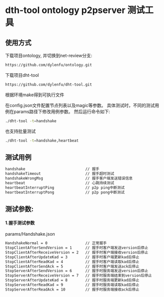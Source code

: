 # dth-tool ontology p2pserver 测试工具

## 使用方式
下载项目ontology, 并切换到net-review分支: 
```bash
https://github.com/dylenfu/ontology.git
```
下载项目dht-tool
```bash
https://github.com/dylenfu/dht-tool.git
```
根据环境make得到可执行文件

在config.json文件配置节点列表以及magic等参数。
具体测试时，不同的测试用例在params路径下修改用例参数。
然后运行命令如下:
```bash
./dht-tool -t=handshake
```
也支持批量测试
```bash
./dht-tool -t=handshake,heartbeat
```

## 测试用例
```dtd
handshake                           // 握手
handshakeTimeout                    // 握手超时测试
handshakeWrongMsg                   // 握手客户端发送错误信息
heartbeat                           // 心跳持续测试
heartbeatInterruptPing              // p2p ping中断测试
heartbeatInterruptPong              // p2p pong中断测试
```

## 测试参数:
#### 1.握手测试参数
 params/Handshake.json

```dtd
HandshakeNormal = 0                 // 正常握手
StopClientAfterSendVersion = 1      // 握手时客户端发送version后停止
StopClientAfterReceiveVersion = 2   // 握手时客户端接收version后停止
StopClientAfterUpdateKad = 3        // 握手时客户端更新kad后停止
StopClientAfterReadKad = 4          // 握手时客户端读取kad后停止
StopClientAfterSendAck = 5          // 握手时客户端发送ack后停止
StopServerAfterSendVersion = 6      // 握手时服务端发送version后停止
StopServerAfterReceiveVersion = 7   // 握手时服务端结束到version后停止
StopServerAfterUpdateKad = 8        // 握手时服务端更新kad后停止
StopServerAfterReadKad = 9          // 握手时服务端读取kad后停止
StopServerAfterReadAck = 10         // 握手时服务端接收ack后停止
```
